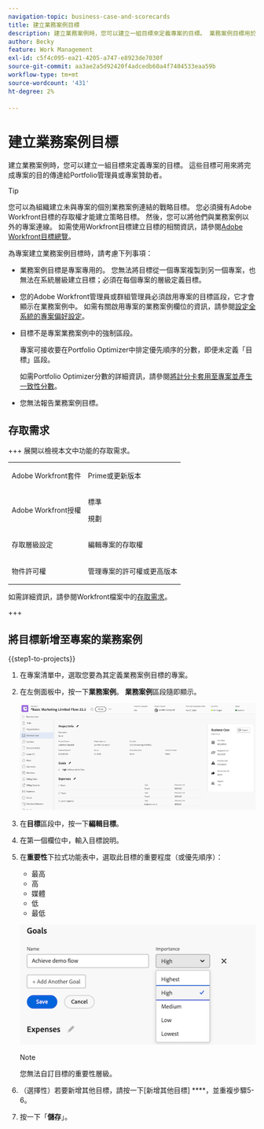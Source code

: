 ```yaml
---
navigation-topic: business-case-and-scorecards
title: 建立業務案例目標
description: 建立業務案例時，您可以建立一組目標來定義專案的目標。 業務案例目標用於與Portfolio經理或專案贊助者溝通以完成專案的目的。
author: Becky
feature: Work Management
exl-id: c5f4c095-ea21-4205-a747-e8923de7030f
source-git-commit: aa3ae2a5d92420f4adcedb60a4f7404533eaa59b
workflow-type: tm+mt
source-wordcount: '431'
ht-degree: 2%

---
```


# 建立業務案例目標

<!-- Audited: 6/2025 -->

建立業務案例時，您可以建立一組目標來定義專案的目標。 這些目標可用來將完成專案的目的傳達給Portfolio管理員或專案贊助者。

<!--
<p data-mc-conditions="QuicksilverOrClassic.Draft mode">(NOTE: below snippet: NWE only, not classic)</p>
-->

>[!TIP]
>
>您可以為組織建立未與專案的個別業務案例連結的戰略目標。 您必須擁有Adobe Workfront目標的存取權才能建立策略目標。 然後，您可以將他們與業務案例以外的專案連線。 如需使用Workfront目標建立目標的相關資訊，請參閱[Adobe Workfront目標總覽](../../../workfront-goals/goal-management/wf-goals-overview.md)。

為專案建立業務案例目標時，請考慮下列事項：

* 業務案例目標是專案專用的。 您無法將目標從一個專案複製到另一個專案，也無法在系統層級建立目標；必須在每個專案的層級定義目標。
* 您的Adobe Workfront管理員或群組管理員必須啟用專案的目標區段，它才會顯示在業務案例中。 如需有關啟用專案的業務案例欄位的資訊，請參閱[設定全系統的專案偏好設定](../../../administration-and-setup/set-up-workfront/configure-system-defaults/set-project-preferences.md)。

* 目標不是專案業務案例中的強制區段。

  專案可接收要在Portfolio Optimizer中排定優先順序的分數，即便未定義「目標」區段。

  如需Portfolio Optimizer分數的詳細資訊，請參閱[將計分卡套用至專案並產生一致性分數](../../../manage-work/projects/define-a-business-case/apply-scorecard-to-project-to-generate-alignment-score.md)。

* 您無法報告業務案例目標。

## 存取需求

+++ 展開以檢視本文中功能的存取需求。

<table style="table-layout:auto"> 
 <col> 
 </col> 
 <col> 
 </col> 
 <tbody> 
  <tr> 
   <td role="rowheader"><p>Adobe Workfront套件</p></td> 
   <td> <p>Prime或更新版本</p>
  </tr> 
  <tr> 
   <td role="rowheader"><p>Adobe Workfront授權</p></td>
   <td> 
   <p>標準</p> 
   <p>規劃 </p> 
   </td> 
  </tr> 
  <tr> 
   <td role="rowheader">存取層級設定</td> 
   <td> <p>編輯專案的存取權</p> </td> 
  </tr> 
  <tr> 
   <td role="rowheader"><p>物件許可權</p></td> 
   <td> <p>管理專案的許可權或更高版本</p> </td> 
  </tr> 
 </tbody> 
</table>

如需詳細資訊，請參閱Workfront檔案中的[存取需求](/help/quicksilver/administration-and-setup/add-users/access-levels-and-object-permissions/access-level-requirements-in-documentation.md)。

+++

## 將目標新增至專案的業務案例

{{step1-to-projects}}

1. 在專案清單中，選取您要為其定義業務案例目標的專案。

1. 在左側面板中，按一下&#x200B;**業務案例**。 **業務案例**&#x200B;區段隨即顯示。

   ![業務案例資訊](assets/business-case-info.png)

1. 在&#x200B;**目標**&#x200B;區段中，按一下&#x200B;**編輯目標**。

1. 在第一個欄位中，輸入目標說明。

1. 在&#x200B;**重要性**&#x200B;下拉式功能表中，選取此目標的重要程度（或優先順序）：

   * 最高
   * 高
   * 媒體
   * 低
   * 最低

   ![重要性](assets/goals-section.png)

   >[!NOTE]
   >
   >您無法自訂目標的重要性層級。

1. （選擇性）若要新增其他目標，請按一下[新增其他目標] ****，並重複步驟5-6。

1. 按一下「**儲存**」。
